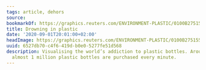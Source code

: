 ```yaml
---
tags: article, dehors
source:
bookmarkOf: https://graphics.reuters.com/ENVIRONMENT-PLASTIC/0100B275155/index.html
title: Drowning in plastic
date: '2020-09-01T20:01:00+02:00'
headImage: https://graphics.reuters.com/ENVIRONMENT-PLASTIC/0100B275155/images/share-card.png
uuid: 6527db70-c4f6-419d-b0e0-5277fe51d568
description: Visualising the world’s addiction to plastic bottles. Around the world,
  almost 1 million plastic bottles are purchased every minute.
---
```


